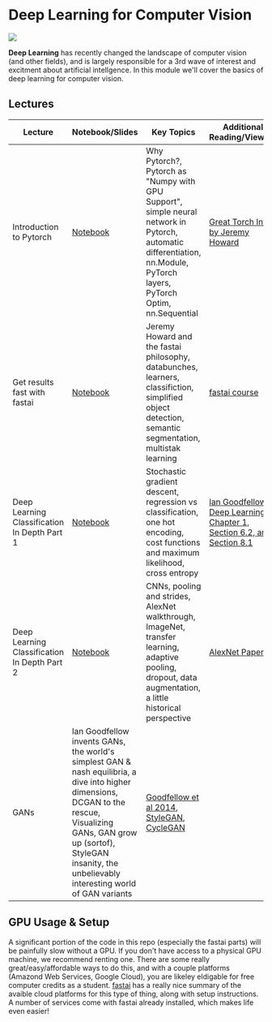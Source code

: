# Deep Learning for Computer Vision

![](graphics/open_pose.gif)

**Deep Learning** has recently changed the landscape of computer vision (and other fields), and is largely responsible for a 3rd wave of interest and excitment about artificial intellgence. In this module we'll cover the basics of deep learning for computer vision. 

## Lectures

| Lecture | Notebook/Slides | Key Topics | Additional Reading/Viewing | 
| -------  | --------------- | ------------ | -------------------------- | 
| Introduction to Pytorch | [Notebook](https://github.com/unccv/deep_learning_for_computer_vision/blob/master/notebooks/introduction_to_pytorch.ipynb)| Why Pytorch?, Pytorch as "Numpy with GPU Support", simple neural network in Pytorch, automatic differentiation, nn.Module, PyTorch layers, PyTorch Optim, nn.Sequential | [Great Torch Intro by Jeremy Howard](https://pytorch.org/tutorials/beginner/nn_tutorial.html) |
| Get results fast with fastai | [Notebook](https://github.com/unccv/deep_learning_for_computer_vision/blob/master/notebooks/Get%20Results%20Fast%20with%20fastai.ipynb) | Jeremy Howard and the fastai philosophy, databunches, learners, classifiction, simplified object detection, semantic segmentation, multistak learning| [fastai course](https://github.com/fastai/course-v3)|
| Deep Learning Classification In Depth Part 1| [Notebook](https://github.com/unccv/deep_learning_for_computer_vision/blob/master/notebooks/image_classification_part_1.ipynb) |Stochastic gradient descent, regression vs classification, one hot encoding, cost functions and maximum likelihood, cross entropy | [Ian Goodfellow's Deep Learning - Chapter 1, Section 6.2, and Section 8.1](https://www.deeplearningbook.org/) |
| Deep Learning Classification In Depth Part 2| [Notebook](https://github.com/unccv/deep_learning_for_computer_vision/blob/master/notebooks/image_classification_part_2.ipynb) |CNNs, pooling and strides, AlexNet walkthrough, ImageNet, transfer learning, adaptive pooling, dropout, data augmentation, a little historical perspective | [AlexNet Paper](https://papers.nips.cc/paper/4824-imagenet-classification-with-deep-convolutional-neural-networks.pdf)|
|  GANs | Ian Goodfellow invents GANs, the world's simplest GAN & nash equilibria, a dive into higher dimensions, DCGAN to the rescue, Visualizing GANs, GAN grow up (sortof), StyleGAN insanity, the unbelievably interesting world of GAN variants | [Goodfellow et al 2014](https://arxiv.org/pdf/1406.2661.pdf), [StyleGAN](https://arxiv.org/pdf/1812.04948.pdf), [CycleGAN](https://arxiv.org/pdf/1703.10593.pdf)|


## GPU Usage & Setup
A significant portion of the code in this repo (especially the fastai parts) will be painfully slow without a GPU. If you don't have access to a physical GPU machine, we recommend renting one. There are some really great/easy/affordable ways to do this, and with a couple platforms (Amazond Web Services, Google Cloud), you are likeley eldigable for free computer credits as a student. [fastai](https://course.fast.ai/start_salamander.html) has a really nice summary of the avaible cloud platforms for this type of thing, along with setup instructions. A number of services come with fastai already installed, which makes life even easier!


